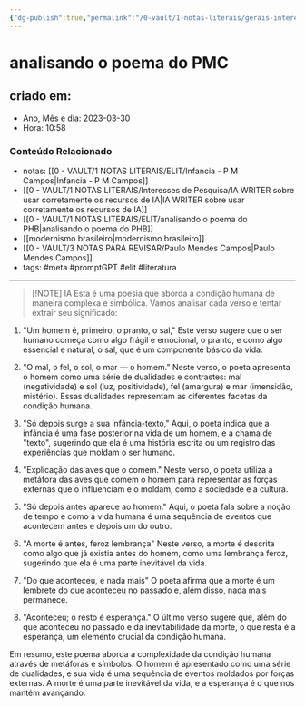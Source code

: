 ```yaml
---
{"dg-publish":true,"permalink":"/0-vault/1-notas-literais/gerais-interesses/analisando-o-poema-do-pmc/","tags":["meta","promptGPT","elit","literatura"],"dgHomeLink":true,"dgShowLocalGraph":true,"dgShowFileTree":true,"dgEnableSearch":true}
---
```


# analisando o poema do PMC

## criado em: 
-  Ano, Mês e dia: 2023-03-30
- Hora: 10:58

### Conteúdo Relacionado
- notas: [[0 - VAULT/1 NOTAS LITERAIS/ELIT/Infancia - P M Campos\|Infancia - P M Campos]]
- [[0 - VAULT/1 NOTAS LITERAIS/Interesses de Pesquisa/IA WRITER sobre usar corretamente os recursos de IA\|IA WRITER sobre usar corretamente os recursos de IA]]
- [[0 - VAULT/1 NOTAS LITERAIS/ELIT/analisando o poema do PHB\|analisando o poema do PHB]]
- [[modernismo brasileiro\|modernismo brasileiro]]
- [[0 - VAULT/3 NOTAS PARA REVISAR/Paulo Mendes Campos\|Paulo Mendes Campos]]
- tags: #meta #promptGPT #elit #literatura 
---


> [!NOTE] IA
> Esta é uma poesia que aborda a condição humana de maneira complexa e simbólica. Vamos analisar cada verso e tentar extrair seu significado:

1.  "Um homem é, primeiro, o pranto, o sal," Este verso sugere que o ser humano começa como algo frágil e emocional, o pranto, e como algo essencial e natural, o sal, que é um componente básico da vida.
    
2.  "O mal, o fel, o sol, o mar — o homem." Neste verso, o poeta apresenta o homem como uma série de dualidades e contrastes: mal (negatividade) e sol (luz, positividade), fel (amargura) e mar (imensidão, mistério). Essas dualidades representam as diferentes facetas da condição humana.
    
3.  "Só depois surge a sua infância-texto," Aqui, o poeta indica que a infância é uma fase posterior na vida de um homem, e a chama de "texto", sugerindo que ela é uma história escrita ou um registro das experiências que moldam o ser humano.
    
4.  "Explicação das aves que o comem." Neste verso, o poeta utiliza a metáfora das aves que comem o homem para representar as forças externas que o influenciam e o moldam, como a sociedade e a cultura.
    
5.  "Só depois antes aparece ao homem." Aqui, o poeta fala sobre a noção de tempo e como a vida humana é uma sequência de eventos que acontecem antes e depois um do outro.
    
6.  "A morte é antes, feroz lembrança" Neste verso, a morte é descrita como algo que já existia antes do homem, como uma lembrança feroz, sugerindo que ela é uma parte inevitável da vida.
    
7.  "Do que aconteceu, e nada mais" O poeta afirma que a morte é um lembrete do que aconteceu no passado e, além disso, nada mais permanece.
    
8.  "Aconteceu; o resto é esperança." O último verso sugere que, além do que aconteceu no passado e da inevitabilidade da morte, o que resta é a esperança, um elemento crucial da condição humana.
    

Em resumo, este poema aborda a complexidade da condição humana através de metáforas e símbolos. O homem é apresentado como uma série de dualidades, e sua vida é uma sequência de eventos moldados por forças externas. A morte é uma parte inevitável da vida, e a esperança é o que nos mantém avançando.
